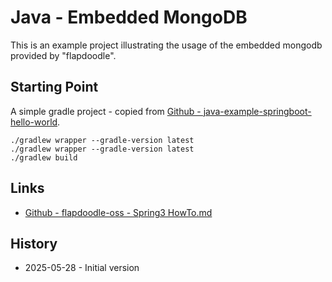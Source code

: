 Java - Embedded MongoDB
=======================

This is an example project illustrating the usage of
the embedded mongodb provided by "flapdoodle".

Starting Point
--------------

A simple gradle project - copied from
[Github - java-example-springboot-hello-world](https://github.com/uli-heller/java-example-springboot-hello-world).

```
./gradlew wrapper --gradle-version latest
./gradlew wrapper --gradle-version latest
./gradlew build
```

Links
-----

- [Github - flapdoodle-oss - Spring3 HowTo.md](https://github.com/flapdoodle-oss/de.flapdoodle.embed.mongo.spring/blob/spring-3.x.x/HowTo.md)

History
-------

- 2025-05-28 - Initial version
